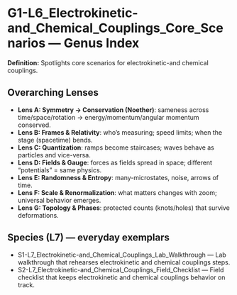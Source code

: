 # G1-L6_Electrokinetic-and_Chemical_Couplings_Core_Scenarios — Genus Index
**Definition:** Spotlights core scenarios for electrokinetic-and chemical couplings.

## Overarching Lenses

- **Lens A: Symmetry -> Conservation (Noether)**: sameness across time/space/rotation → energy/momentum/angular momentum conserved.
- **Lens B: Frames & Relativity**: who’s measuring; speed limits; when the stage (spacetime) bends.
- **Lens C: Quantization**: ramps become staircases; waves behave as particles and vice-versa.
- **Lens D: Fields & Gauge**: forces as fields spread in space; different “potentials” = same physics.
- **Lens E: Randomness & Entropy**: many-microstates, noise, arrows of time.
- **Lens F: Scale & Renormalization**: what matters changes with zoom; universal behavior emerges.
- **Lens G: Topology & Phases**: protected counts (knots/holes) that survive deformations.

## Species (L7) — everyday exemplars

- S1-L7_Electrokinetic-and_Chemical_Couplings_Lab_Walkthrough — Lab walkthrough that rehearses electrokinetic and chemical couplings steps.
- S2-L7_Electrokinetic-and_Chemical_Couplings_Field_Checklist — Field checklist that keeps electrokinetic and chemical couplings behavior on track.
